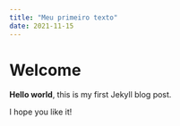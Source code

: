 ```yaml
---
title: "Meu primeiro texto"
date: 2021-11-15
---
```


# Welcome

**Hello world**, this is my first Jekyll blog post.

I hope you like it!

